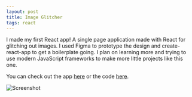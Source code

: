 ```yaml
---
layout: post
title: Image Glitcher
tags: react 
---
```


I made my first React app! A single page application made with React for glitching out images. I used Figma to prototype the design and create-react-app to get a boilerplate going. I plan on learning more and trying to use modern JavaScript frameworks to make more little projects like this one. 

You can check out the app [here](http://www.s0ftwave.com/image-glitcher/) or the code [here](https://github.com/Softwave/image-glitcher). 

![Screenshot](https://i.imgur.com/tlQ7ShG.png)

